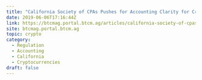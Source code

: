 ```yaml
---
title: "California Society of CPAs Pushes for Accounting Clarity for Cryptocurrencies"
date: 2019-06-06T17:16:44Z
link: https://btcmag.portal.btcm.ag/articles/california-society-of-cpas-pushes-for-accounting-clarity-for-cryptocurrencies/?utm_medium=RSS&utm_source=hune
site: btcmag.portal.btcm.ag
topic: crypto
category:
  - Regulation
  - Accounting
  - California
  - Cryptocurrencies
draft: false
---
```

